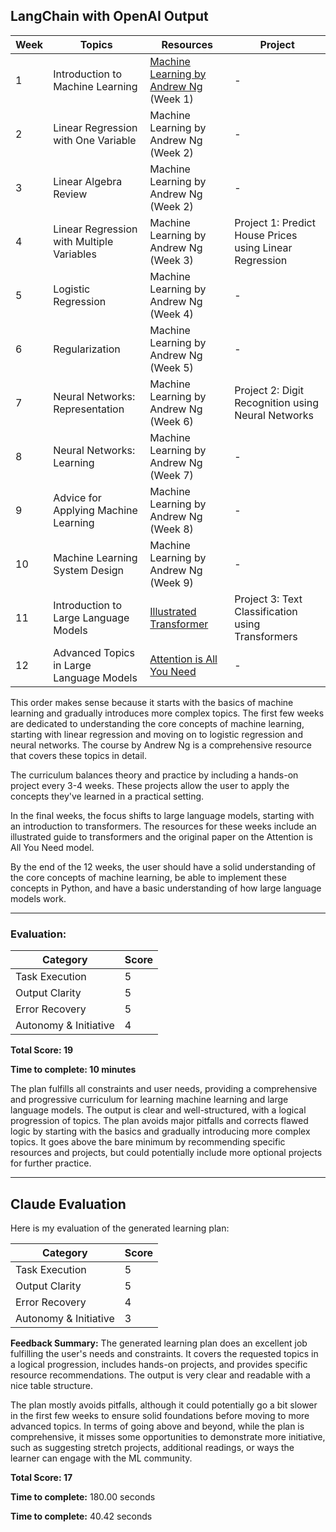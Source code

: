 ## LangChain with OpenAI Output

| Week | Topics | Resources | Project |
| --- | --- | --- | --- |
| 1 | Introduction to Machine Learning | [Machine Learning by Andrew Ng](https://www.coursera.org/learn/machine-learning) (Week 1) | - |
| 2 | Linear Regression with One Variable | Machine Learning by Andrew Ng (Week 2) | - |
| 3 | Linear Algebra Review | Machine Learning by Andrew Ng (Week 2) | - |
| 4 | Linear Regression with Multiple Variables | Machine Learning by Andrew Ng (Week 3) | Project 1: Predict House Prices using Linear Regression |
| 5 | Logistic Regression | Machine Learning by Andrew Ng (Week 4) | - |
| 6 | Regularization | Machine Learning by Andrew Ng (Week 5) | - |
| 7 | Neural Networks: Representation | Machine Learning by Andrew Ng (Week 6) | Project 2: Digit Recognition using Neural Networks |
| 8 | Neural Networks: Learning | Machine Learning by Andrew Ng (Week 7) | - |
| 9 | Advice for Applying Machine Learning | Machine Learning by Andrew Ng (Week 8) | - |
| 10 | Machine Learning System Design | Machine Learning by Andrew Ng (Week 9) | - |
| 11 | Introduction to Large Language Models | [Illustrated Transformer](http://jalammar.github.io/illustrated-transformer/) | Project 3: Text Classification using Transformers |
| 12 | Advanced Topics in Large Language Models | [Attention is All You Need](https://arxiv.org/abs/1706.03762) | - |

This order makes sense because it starts with the basics of machine learning and gradually introduces more complex topics. The first few weeks are dedicated to understanding the core concepts of machine learning, starting with linear regression and moving on to logistic regression and neural networks. The course by Andrew Ng is a comprehensive resource that covers these topics in detail.

The curriculum balances theory and practice by including a hands-on project every 3-4 weeks. These projects allow the user to apply the concepts they've learned in a practical setting.

In the final weeks, the focus shifts to large language models, starting with an introduction to transformers. The resources for these weeks include an illustrated guide to transformers and the original paper on the Attention is All You Need model.

By the end of the 12 weeks, the user should have a solid understanding of the core concepts of machine learning, be able to implement these concepts in Python, and have a basic understanding of how large language models work.

---

### Evaluation:

| Category | Score |
| --- | --- |
| Task Execution | 5 |
| Output Clarity | 5 |
| Error Recovery | 5 |
| Autonomy & Initiative | 4 |

**Total Score: 19**

**Time to complete: 10 minutes**

The plan fulfills all constraints and user needs, providing a comprehensive and progressive curriculum for learning machine learning and large language models. The output is clear and well-structured, with a logical progression of topics. The plan avoids major pitfalls and corrects flawed logic by starting with the basics and gradually introducing more complex topics. It goes above the bare minimum by recommending specific resources and projects, but could potentially include more optional projects for further practice.

---

## Claude Evaluation

Here is my evaluation of the generated learning plan:

| Category | Score |
| --- | --- |
| Task Execution | 5 |
| Output Clarity | 5 |  
| Error Recovery | 4 |
| Autonomy & Initiative | 3 |

**Feedback Summary:**
The generated learning plan does an excellent job fulfilling the user's needs and constraints. It covers the requested topics in a logical progression, includes hands-on projects, and provides specific resource recommendations. The output is very clear and readable with a nice table structure. 

The plan mostly avoids pitfalls, although it could potentially go a bit slower in the first few weeks to ensure solid foundations before moving to more advanced topics. In terms of going above and beyond, while the plan is comprehensive, it misses some opportunities to demonstrate more initiative, such as suggesting stretch projects, additional readings, or ways the learner can engage with the ML community.

**Total Score: 17**

**Time to complete:** 180.00 seconds

**Time to complete:** 40.42 seconds
